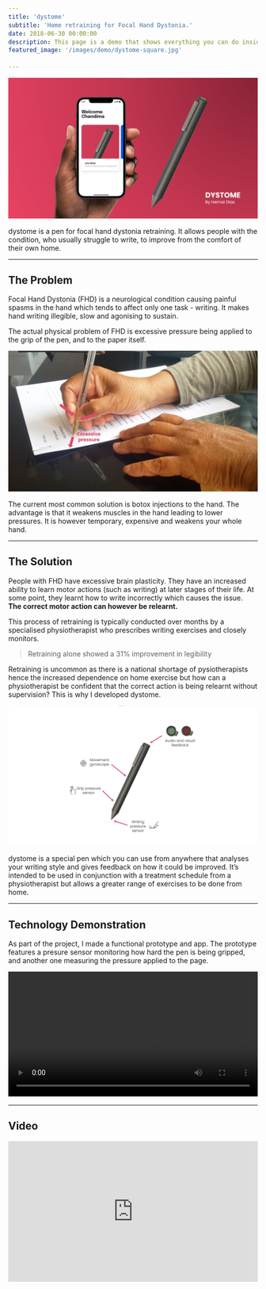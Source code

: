 ```yaml
---
title: 'dystome'
subtitle: 'Home retraining for Focal Hand Dystonia.'
date: 2018-06-30 00:00:00
description: This page is a demo that shows everything you can do inside portfolio and blog posts.
featured_image: '/images/demo/dystome-square.jpg'

---
```


![](\images\dystome\header.jpg)

dystome is a pen for focal hand dystonia retraining. It allows people with the condition, who usually struggle to write, to improve from the comfort of their own home. 

---

## The Problem

Focal Hand Dystonia (FHD) is a neurological condition causing painful spasms in the hand which tends to affect only one task - writing. It makes hand writing illegible, slow and agonising to sustain.

The actual physical problem of FHD is excessive pressure being applied to the grip of the pen, and to the paper itself. 

![](/images/dystome/pressure.jpg)

The current most common solution is botox injections to the hand. The advantage is that it weakens muscles in the hand leading to lower pressures. It is however temporary, expensive and weakens your whole hand. 

---

## The Solution

People with FHD have excessive brain plasticity. They have an increased ability to learn motor actions (such as writing) at later stages of their life. At some point, they learnt how to write incorrectly which causes the issue. **The correct motor action can however be relearnt.**

This process of retraining is typically conducted over months by a specialised physiotherapist who prescribes writing exercises and closely monitors. 

> Retraining alone showed a 31% improvement in legibility

Retraining is uncommon as there is a national shortage of pysiotherapists hence the increased dependence on home exercise but how can a physiotherapist be confident that the correct action is being relearnt without supervision? This is why I developed dystome.

![](/images/dystome/diagram.jpg)

dystome is a special pen which you can use from anywhere that analyses your writing style and gives feedback on how it could be improved. It’s intended to be used in conjunction with a treatment schedule from a physiotherapist but allows a
greater range of exercises to be done from home.

---

## Technology Demonstration

As part of the project, I made a functional prototype and app. The prototype features a presure sensor monitoring how hard the pen is being gripped, and another one measuring the pressure applied to the page. 

<div>
<video autoplay="autoplay" loop="loop" width="100%">
  <source src="/images/dystome/prototype.mp4" type="video/mp4">
</video>
</div>

---

## Video

<div>
<div style="padding:56.25% 0 0 0;position:relative;"><iframe src="https://player.vimeo.com/video/678691993?h=941493db6f&amp;badge=0&amp;autopause=0&amp;player_id=0&amp;app_id=58479" frameborder="0" allow="autoplay; fullscreen; picture-in-picture" allowfullscreen style="position:absolute;top:0;left:0;width:100%;height:100%;" title="dystome - Home retraining for Focal Hand Dystonia."></iframe></div><script src="https://player.vimeo.com/api/player.js"></script>
</div>